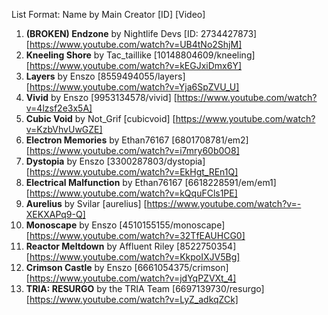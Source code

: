 List Format: Name by Main Creator [ID] [Video]

1. **(BROKEN) Endzone** by Nightlife Devs [ID: 2734427873] [https://www.youtube.com/watch?v=UB4tNo2ShjM] 
2. **Kneeling Shore** by Tac_taillike [10148804609/kneeling] [https://www.youtube.com/watch?v=kEGJxiDmx6Y]
3. **Layers** by Enszo [8559494055/layers] [https://www.youtube.com/watch?v=Yja6SpZVU_U]
4. **Vivid** by Enszo [9953134578/vivid] [https://www.youtube.com/watch?v=4lzsf2e3x5A]
5. **Cubic Void** by Not_Grif [cubicvoid] [https://www.youtube.com/watch?v=KzbVhvUwGZE]
6. **Electron Memories** by Ethan76167 [6801708781/em2] [https://www.youtube.com/watch?v=i7mry60b0O8] 
7. **Dystopia** by Enszo [3300287803/dystopia] [https://www.youtube.com/watch?v=EkHgt_REn1Q] 
8. **Electrical Malfunction** by Ethan76167 [6618228591/em/em1] [https://www.youtube.com/watch?v=kQquFCls1PE] 
9. **Aurelius** by Svilar [aurelius] [https://www.youtube.com/watch?v=-XEKXAPq9-Q] 
10. **Monoscape** by Enszo [4510155155/monoscape] [https://www.youtube.com/watch?v=32TfEAUHCG0] 
11. **Reactor Meltdown** by Affluent Riley [8522750354] [https://www.youtube.com/watch?v=KkpoIXJV5Bg] 
12. **Crimson Castle** by Enszo [6661054375/crimson] [https://www.youtube.com/watch?v=jdYqPZVXt_4] 
13. **TRIA: RESURGO** by the TRIA Team [6697139730/resurgo] [https://www.youtube.com/watch?v=LyZ_adkqZCk] 

